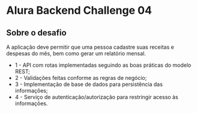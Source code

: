 # Alura Backend Challenge 04

## Sobre o desafio
A aplicação deve permitir que uma pessoa cadastre suas receitas e despesas do mês, bem como gerar um relatório mensal.

- 1 - API com rotas implementadas seguindo as boas práticas do modelo REST;
- 2 - Validações feitas conforme as regras de negócio;
- 3 - Implementação de base de dados para persistência das informações;
- 4 - Serviço de autenticação/autorização para restringir acesso às informações.
